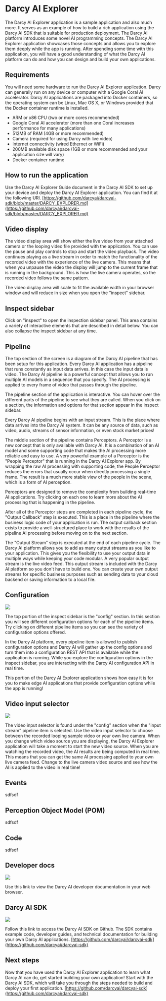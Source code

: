 # Darcy AI Explorer

The Darcy AI Explorer application is a sample application and also much more. It serves as an example of how to build a rich application using the Darcy AI SDK that is suitable for production deployment. The Darcy AI platform introduces some novel AI programming concepts. The Darcy AI Explorer application showcases those concepts and allows you to explore them deeply while the app is running. After spending some time with this application, you will have a good understanding of what the Darcy AI platform can do and how you can design and build your own applications.

## Requirements

You will need some hardware to run the Darcy AI Explorer application. Darcy can generally run on any device or computer with a Google Coral AI accelerator. Darcy AI applications are packaged into Docker containers, so the operating system can be Linux, Mac OS X, or Windows provided that the Docker container runtime is installed.

- ARM or x86 CPU (two or more cores recommended)
- Google Coral AI accelerator (more than one Coral increases performance for many applications)
- 512MB of RAM (4GB or more recommended)
- Camera (required for using Darcy with live video)
- Internet connectivity (wired Ethernet or WiFi)
- 200MB available disk space (1GB or more recommended and your application size will vary)
- Docker container runtime

## How to run the application

Use the Darcy AI Explorer Guide document in the Darcy AI SDK to set up your device and deploy the Darcy AI Explorer application. You can find it at the following URI. [https://github.com/darcyai/darcyai-sdk/blob/master/DARCY_EXPLORER.md](https://github.com/darcyai/darcyai-sdk/blob/master/DARCY_EXPLORER.md)

## Video display

The video display area will show either the live video from your attached camera or the looping video file provided with the application. You can use the pause and play controls to stop and start the video playback. The video continues playing as a live stream in order to match the functionality of the recorded video with the experience of the live camera. This means that when you unpause the video the display will jump to the current frame that is running in the background. This is how the live camera operates, so the recorded video follows the same pattern.

The video display area will scale to fit the available width in your browser window and will reduce in size when you open the "inspect" sidebar.

## Inspect sidebar

Click on "inspect" to open the inspection sidebar panel. This area contains a variety of interactive elements that are described in detail below. You can also collapse the inspect sidebar at any time.

## Pipeline

The top section of the screen is a diagram of the Darcy AI pipeline that has been setup for this application. Every Darcy AI application has a pipeline that runs constantly as input data arrives. In this case the input data is video. The Darcy AI pipeline is a powerful concept that allows you to run multiple AI models in a sequence that you specify. The AI processing is applied to every frame of video that passes through the pipeline.

The pipeline section of the application is interactive. You can hover over the different parts of the pipeline to see what they are called. When you click on a section, the information and options for that section appear in the inspect sidebar.

Every Darcy AI pipeline begins with an input stream. This is the place where data arrives into the Darcy AI system. It can be any source of data, such as video, audio, streams of sensor information, or even stock market prices!

The middle section of the pipeline contains Perceptors. A Perceptor is a new concept that is only available with Darcy AI. It is a combination of an AI model and some supporting code that makes the AI processing more reliable and easy to use. A very powerful example of a Perceptor is the "People Perceptor" that is running in the Darcy AI Explorer app. By wrapping the raw AI processing with supporting code, the People Perceptor reduces the errors that usually occur when directly processing a single frame. The result is a much more stable view of the people in the scene, which is a form of AI perception.

Perceptors are designed to remove the complexity from building real-time AI applications. Try clicking on each one to learn more about the AI processing that is happening in the pipeline.

After all of the Perceptor steps are completed in each pipeline cycle, the "Output Callback" step is executed. This is a place in the pipeline where the business logic code of your application is run. The output callback section exists to provide a well-structured place to work with the results of the pipeline AI processing before moving on to the next section.

The "Output Stream" step is executed at the end of each pipeline cycle. The Darcy AI platform allows you to add as many output streams as you like to your application. This gives you the flexibility to use your output data in multiple ways while keeping your code modular. A very popular output stream is the live video feed. This output stream is included with the Darcy AI platform so you don't have to build one. You can create your own output streams for specific business purposes such as sending data to your cloud backend or saving information to a local file. 

## Configuration

<img src="./docs/img/darcy-ai-explorer-config-section.png" />

The top portion of the inspect sidebar is the "config" section. In this section you will see different configuration options for each of the pipeline items. Try clicking on different pipeline items so you can see the variety of configuration options offered.

In the Darcy AI platform, every pipeline item is allowed to publish configuration options and Darcy AI will gather up the config options and turn them into a configuration REST API that is available while the application is running. While you explore the configuration options in the inspect sidebar, you are interacting with the Darcy AI configuration API in real time.

This portion of the Darcy AI Explorer application shows how easy it is for you to make edge AI applications that provide configuration options while the app is running!

## Video input selector

<img src="./docs/img/darcy-ai-explorer-video-input-selector.png" />

The video input selector is found under the "config" section when the "input stream" pipeline item is selected. Use the video input selector to choose between the recorded looping sample video or your own live camera. When you change which video source you are displaying, the Darcy AI Explorer application will take a moment to start the new video source. When you are watching the recorded video, the AI results are being computed in real time. This means that you can get the same AI processing applied to your own live camera feed. Change to the live camera video source and see how the AI is applied to the video in real time!

## Events

sdfsdf

## Perception Object Model (POM)

sdfsdf

## Code

sdfsdf

## Developer docs

<img src="./docs/img/darcy-ai-explorer-developer-docs-link.png" />

Use this link to view the Darcy AI developer documentation in your web browser.

## Darcy AI SDK

<img src="./docs/img/darcy-ai-explorer-darcy-ai-sdk-link.png" />

Follow this link to access the Darcy AI SDK on Github. The SDK contains example code, developer guides, and technical documentation for building your own Darcy AI applications. [https://github.com/darcyai/darcyai-sdk](https://github.com/darcyai/darcyai-sdk)

## Next steps

Now that you have used the Darcy AI Explorer application to learn what Darcy AI can do, get started building your own application! Start with the Darcy AI SDK, which will take you through the steps needed to build and deploy your first application. [https://github.com/darcyai/darcyai-sdk](https://github.com/darcyai/darcyai-sdk)